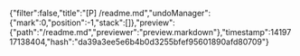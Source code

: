 {"filter":false,"title":"[P] /readme.md","undoManager":{"mark":0,"position":-1,"stack":[]},"preview":{"path":"/readme.md","previewer":"preview.markdown"},"timestamp":1419717138404,"hash":"da39a3ee5e6b4b0d3255bfef95601890afd80709"}